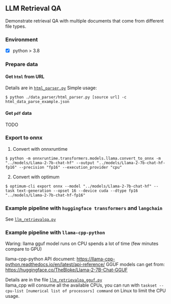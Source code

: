 ## LLM Retrieval QA

Demonstrate retrieval QA with multiple documents that come from different file types.

### Environment
- [x] python > 3.8

### Prepare data
#### Get `html` from URL

Details are in [`html_parser.py`](https://github.com/kaoyuching/llm_retrieval_qa/blob/master/data_parser/html_parser.py)
Simple usage:

```=shell
$ python ./data_parser/html_parser.py [source url] -c html_data_parse_example.json
```

#### Get `pdf` data
TODO

### Export to onnx

1. Convert with onnxruntime

```=shell
$ python -m onnxruntime.transformers.models.llama.convert_to_onnx -m "../models/Llama-2-7b-chat-hf" --output "../models/Llama-2-7b-chat-hf-fp16" --precision "fp16" --execution_provider "cpu"
```

2. Convert with optimum

```=shell
$ optimum-cli export onnx --model "../models/Llama-2-7b-chat-hf" --task text-generation --opset 16 --device cuda --dtype fp16 "../models/Llama-2-7b-chat-hf-fp16"
```


### Example pipeline with `huggingface transformers` and `langchain`
See [`llm_retrievalqa.py`](https://github.com/kaoyuching/llm_retrieval_qa/blob/master/llm_retrievalqa.py)


### Example pipeline with `llama-cpp-python`
Waring: llama gguf model runs on CPU spends a lot of time (few minutes compare to GPU)

llama-cpp-python API document: https://llama-cpp-python.readthedocs.io/en/latest/api-reference/
GGUF models can get from: https://huggingface.co/TheBloke/Llama-2-7B-Chat-GGUF  

Details are in the file [`llm_retrievalqa_gguf.py`](https://github.com/kaoyuching/llm_retrieval_qa/blob/master/llm_retrievalqa_gguf.py)  
llama_cpp will consume all the available CPUs, you can run with `taskset --cpu-list [numerical list of processors] command` on Linux to limit the CPU usage.

